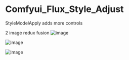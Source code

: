 # Comfyui_Flux_Style_Adjust
StyleModelApply adds more controls

2 image redux fusion
![image](https://github.com/user-attachments/assets/f4e4fbf3-44cc-4390-93b4-d3d842c6ed37)

![image](https://github.com/user-attachments/assets/29834407-01ce-4240-aabb-7dfea0a71e69)

![image](https://github.com/user-attachments/assets/ebfce090-fd92-4d25-b5a9-e4da8212a256)
